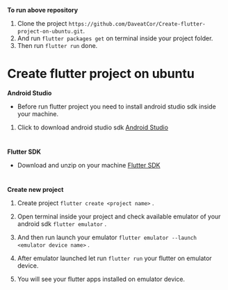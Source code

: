 **To run above repository**
1. Clone the project `https://github.com/DaveatCor/Create-flutter-project-on-ubuntu.git`.
2. And run `flutter packages get` on terminal inside your project folder. 
3. Then run `flutter run` done.

#

# Create flutter project on ubuntu

**Android Studio**

* Before run flutter project you need to install android studio sdk inside your machine.
1. Click to download android studio sdk <a href="https://developer.android.com/studio/?gclid=CjwKCAiAqt7jBRAcEiwAof2uK9JiUr1-qNHVB9D5jTMYEMBYNaG3E7q9TK18ojSk3higFebke26yHxoCF-8QAvD_BwE" target="_blank">Android Studio</a>

#

**Flutter SDK**
* Download and unzip on your machine <a href="https://flutter.dev/docs/get-started/install" tartget="_blank">Flutter SDK<a> 

#

**Create new project**

1. Create project `flutter create <project name>` .
  
2. Open terminal inside your project and check available emulator of your android sdk `flutter emulator` .

3. And then run launch your emulator `flutter emulator --launch <emulator device name>` .
  
4. After emulator launched let run `flutter run` your flutter on emulator device.

5. You will see your flutter apps installed on emulator device.
